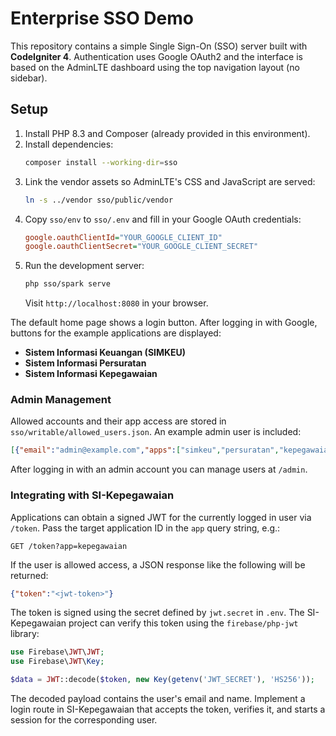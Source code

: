 # Enterprise SSO Demo

This repository contains a simple Single Sign-On (SSO) server built with **CodeIgniter 4**. Authentication uses Google OAuth2 and the interface is based on the AdminLTE dashboard using the top navigation layout (no sidebar).


## Setup

1. Install PHP 8.3 and Composer (already provided in this environment).
2. Install dependencies:
   ```bash
   composer install --working-dir=sso
   ```
3. Link the vendor assets so AdminLTE's CSS and JavaScript are served:
   ```bash
   ln -s ../vendor sso/public/vendor
   ```
4. Copy `sso/env` to `sso/.env` and fill in your Google OAuth credentials:
   ```ini
   google.oauthClientId="YOUR_GOOGLE_CLIENT_ID"
   google.oauthClientSecret="YOUR_GOOGLE_CLIENT_SECRET"
   ```
5. Run the development server:
   ```bash
   php sso/spark serve
   ```
   Visit `http://localhost:8080` in your browser.

The default home page shows a login button. After logging in with Google, buttons for the example applications are displayed:

- **Sistem Informasi Keuangan (SIMKEU)**
- **Sistem Informasi Persuratan**
- **Sistem Informasi Kepegawaian**

### Admin Management

Allowed accounts and their app access are stored in `sso/writable/allowed_users.json`.
An example admin user is included:

```json
[{"email":"admin@example.com","apps":["simkeu","persuratan","kepegawaian"],"is_admin":true}]
```

After logging in with an admin account you can manage users at `/admin`.

### Integrating with SI-Kepegawaian

Applications can obtain a signed JWT for the currently logged in user via
`/token`. Pass the target application ID in the `app` query string, e.g.:

```
GET /token?app=kepegawaian
```

If the user is allowed access, a JSON response like the following will be
returned:

```json
{"token":"<jwt-token>"}
```

The token is signed using the secret defined by `jwt.secret` in `.env`. The
SI-Kepegawaian project can verify this token using the `firebase/php-jwt`
library:

```php
use Firebase\JWT\JWT;
use Firebase\JWT\Key;

$data = JWT::decode($token, new Key(getenv('JWT_SECRET'), 'HS256'));
```

The decoded payload contains the user's email and name. Implement a login route
in SI-Kepegawaian that accepts the token, verifies it, and starts a session for
the corresponding user.
